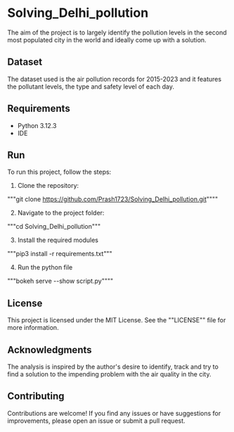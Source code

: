 # Solving_Delhi_pollution

The aim of the project is to largely identify the pollution levels in the second most populated city in the world and ideally come up with a solution. 

## Dataset

The dataset used is the air pollution records for 2015-2023 and it features the pollutant levels, the type and safety level of each day.

## Requirements

- Python 3.12.3
- IDE

## Run

To run this project, follow the steps:

1. Clone the repository:

"""git clone https://github.com/Prash1723/Solving_Delhi_pollution.git""""

2. Navigate to the project folder:

"""cd Solving_Delhi_pollution"""

3. Install the required modules

"""pip3 install -r requirements.txt"""

4. Run the python file

"""bokeh serve --show script.py""""

## License

This project is licensed under the MIT License. See the ""LICENSE"" file for more information.

## Acknowledgments

The analysis is inspired by the author's desire to identify, track and try to find a solution to the impending problem with the air quality in the city.

## Contributing

Contributions are welcome! If you find any issues or have suggestions for improvements, please open an issue or submit a pull request.
